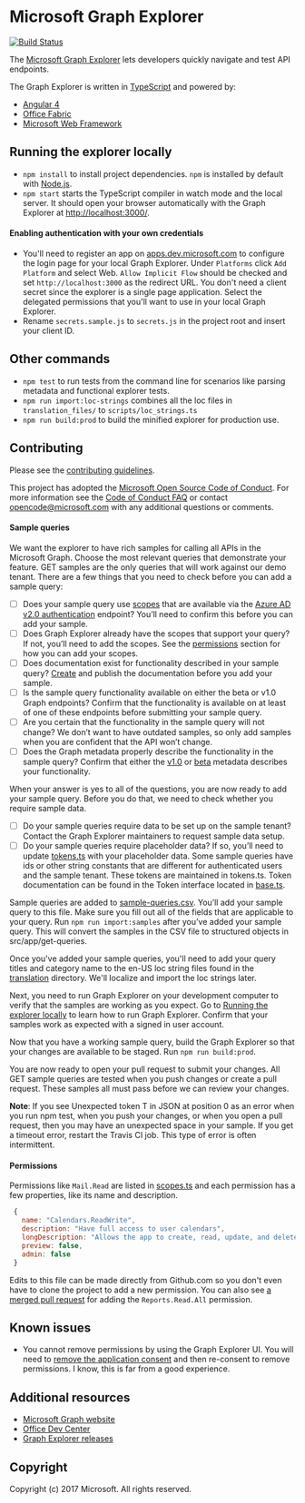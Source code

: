 # Microsoft Graph Explorer
[![Build Status](https://travis-ci.org/microsoftgraph/microsoft-graph-explorer.svg?branch=master)](https://travis-ci.org/microsoftgraph/microsoft-graph-explorer)

The [Microsoft Graph Explorer](https://developer.microsoft.com/graph/graph-explorer) lets developers quickly navigate and test API endpoints.

The Graph Explorer is written in [TypeScript](https://www.typescriptlang.org/) and powered by:
* [Angular 4](https://angular.io/)
* [Office Fabric](https://dev.office.com/fabric)
* [Microsoft Web Framework](https://getmwf.com/)

## Running the explorer locally

* `npm install` to install project dependencies. `npm` is installed by default with [Node.js](https://nodejs.org/).
* `npm start` starts the TypeScript compiler in watch mode and the local server. It should open your browser automatically with the Graph Explorer at [http://localhost:3000/](http://localhost:3000).

#### Enabling authentication with your own credentials
* You'll need to register an app on [apps.dev.microsoft.com](https://apps.dev.microsoft.com) to configure the login page for your local Graph Explorer.  Under `Platforms` click `Add Platform` and select Web.  `Allow Implicit Flow` should be checked and set `http://localhost:3000` as the redirect URL.  You don't need a client secret since the explorer is a single page application. Select the delegated permissions that you'll want to use in your local Graph Explorer.
* Rename `secrets.sample.js` to `secrets.js` in the project root and insert your client ID.

## Other commands
* `npm test` to run tests from the command line for scenarios like parsing metadata and functional explorer tests.
* `npm run import:loc-strings` combines all the loc files in `translation_files/` to `scripts/loc_strings.ts`
* `npm run build:prod` to build the minified explorer for production use.

## Contributing
Please see the [contributing guidelines](CONTRIBUTING.md).

This project has adopted the [Microsoft Open Source Code of Conduct](https://opensource.microsoft.com/codeofconduct/). For more information see the [Code of Conduct FAQ](https://opensource.microsoft.com/codeofconduct/faq/) or contact [opencode@microsoft.com](mailto:opencode@microsoft.com) with any additional questions or comments.

#### Sample queries

We want the explorer to have rich samples for calling all APIs in the Microsoft Graph. Choose the most relevant queries that demonstrate your feature. GET samples are the only queries that will work against our demo tenant. There are a few things that you need to check before you can add a sample query:
- [ ]	Does your sample query use [scopes]( https://docs.microsoft.com/en-us/azure/active-directory/develop/active-directory-v2-scopes) that are available via the [Azure AD v2.0 authentication]( https://docs.microsoft.com/en-us/azure/active-directory/develop/active-directory-appmodel-v2-overview) endpoint? You’ll need to confirm this before you can add your sample.
- [ ]	Does Graph Explorer already have the scopes that support your query? If not, you’ll need to add the scopes. See the [permissions](#permissions) section for how you can add your scopes. 
- [ ]	Does documentation exist for functionality described in your sample query? [Create](https://github.com/microsoftgraph/microsoft-graph-docs) and publish the documentation before you add your sample.
- [ ]	Is the sample query functionality available on either the beta or v1.0 Graph endpoints? Confirm that the functionality is available on at least of one of these endpoints before submitting your sample query.
- [ ]	Are you certain that the functionality in the sample query will not change? We don’t want to have outdated samples, so only add samples when you are confident that the API won’t change.
- [ ]	Does the Graph metadata properly describe the functionality in the sample query? Confirm that either the [v1.0](https://graph.microsoft.com/v1.0/$metadata) or [beta]( https://graph.microsoft.com/beta/$metadata) metadata describes your functionality.

When your answer is yes to all of the questions, you are now ready to add your sample query. Before you do that, we need to check whether you require sample data.
- [ ]	Do your sample queries require data to be set up on the sample tenant? Contact the Graph Explorer maintainers to request sample data setup. 
- [ ]	Do your sample queries require placeholder data? If so, you’ll need to update [tokens.ts](./src/app/tokens.ts) with your placeholder data. Some sample queries have ids or other string constants that are different for authenticated users and the sample tenant. These tokens are maintained in tokens.ts. Token documentation can be found in the Token interface located in [base.ts](./src/app/base.ts).

Sample queries are added to [sample-queries.csv](./sample-queries.csv). You’ll add your sample query to this file. Make sure you fill out all of the fields that are applicable to your query. Run `npm run import:samples` after you’ve added your sample query. This will convert the samples in the CSV file to structured objects in src/app/get-queries. 

Once you've added your sample queries, you'll need to add your query titles and category name to the en-US loc string files found in the [translation](./translation) directory. We'll localize and import the loc strings later. 

Next, you need to run Graph Explorer on your development computer to verify that the samples are working as you expect. Go to [Running the explorer locally]( https://github.com/microsoftgraph/microsoft-graph-explorer#running-the-explorer-locally) to learn how to run Graph Explorer. Confirm that your samples work as expected with a signed in user account. 

Now that you have a working sample query, build the Graph Explorer so that your changes are available to be staged. Run `npm run build:prod`. 

You are now ready to open your pull request to submit your changes. All GET sample queries are tested when you push changes or create a pull request. These samples all must pass before we can review your changes.
 
**Note**: If you see Unexpected token T in JSON at position 0 as an error when you run npm test, when you push your changes, or when you open a pull request, then you may have an unexpected space in your sample. If you get a timeout error, restart the Travis CI job. This type of error is often intermittent. 

#### Permissions

Permissions like `Mail.Read` are listed in [scopes.ts](./src/app/scopes.ts) and each permission has a few properties, like its name and description.

```javascript
 {
   name: "Calendars.ReadWrite",
   description: "Have full access to user calendars",
   longDescription: "Allows the app to create, read, update, and delete events in user calendars.",
   preview: false,
   admin: false
 }
```
Edits to this file can be made directly from Github.com so you don't even have to clone the project to add a new permission.  You can also see [a merged pull request](https://github.com/microsoftgraph/microsoft-graph-explorer/pull/48) for adding the `Reports.Read.All` permission.

## Known issues
* You cannot remove permissions by using the Graph Explorer UI. You will need to [remove the application consent](http://shawntabrizi.com/aad/revoking-consent-azure-active-directory-applications/) and then re-consent to remove permissions. I know, this is far from a good experience.

## Additional resources
* [Microsoft Graph website](https://graph.microsoft.io)
* [Office Dev Center](http://dev.office.com/)
* [Graph Explorer releases](https://github.com/microsoftgraph/microsoft-graph-explorer/releases)

## Copyright
Copyright (c) 2017 Microsoft. All rights reserved.
